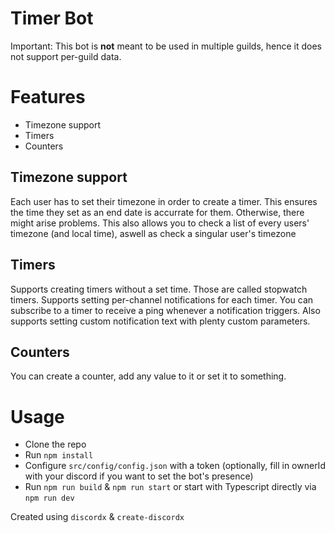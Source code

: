 # Timer Bot
Important: This bot is **not** meant to be used in multiple guilds, hence it does not support per-guild data.

# Features
- Timezone support
- Timers
- Counters

## Timezone support
Each user has to set their timezone in order to create a timer.
This ensures the time they set as an end date is accurrate for them. Otherwise, there might arise problems.
This also allows you to check a list of every users' timezone (and local time), aswell as check a singular user's timezone 

## Timers
Supports creating timers without a set time. Those are called stopwatch timers.
Supports setting per-channel notifications for each timer.
You can subscribe to a timer to receive a ping whenever a notification triggers.
Also supports setting custom notification text with plenty custom parameters.

## Counters
You can create a counter, add any value to it or set it to something.

# Usage
- Clone the repo
- Run `npm install`
- Configure `src/config/config.json` with a token (optionally, fill in ownerId with your discord if you want to set the bot's presence)
- Run `npm run build` & `npm run start` or start with Typescript directly via `npm run dev`

Created using `discordx` & `create-discordx`
